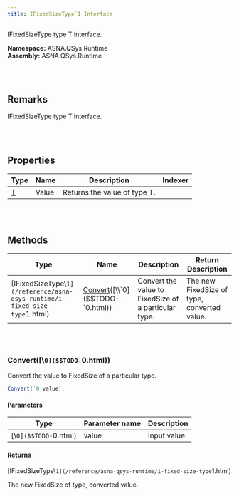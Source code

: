 ```yaml
---
title: IFixedSizeType`1 Interface
---
```


IFixedSizeType type T interface.

**Namespace:** ASNA.QSys.Runtime <br/>
**Assembly:** ASNA.QSys.Runtime

<br>
<br>

## Remarks

IFixedSizeType type T interface.

[//]: # ($$TODO: Complete the Remarks section.)

<br>
<br>

## Properties

| Type | Name | Description | Indexer
| --- | --- | --- | --- 
| [T]($$TODO-T.html) | Value | Returns the value of type T. | 

<br>
<br>

## Methods

| Type | Name | Description | Return Description 
| --- | --- | --- | --- 
| [IFixedSizeType\\`1](/reference/asna-qsys-runtime/i-fixed-size-type`1.html) | [Convert](#convert`0)([\\`0]($$TODO-`0.html)) | Convert the value to FixedSize of a particular type. | The new FixedSize of type, converted value.

<br>
<br>

### Convert([\\`0]($$TODO-`0.html))

Convert the value to FixedSize of a particular type.

```cs
Convert(`0 value);
```

#### Parameters

| Type | Parameter name | Description
| --- | --- | ---
| [\\`0]($$TODO-`0.html) | value | Input value. 

#### Returns

[IFixedSizeType\\`1](/reference/asna-qsys-runtime/i-fixed-size-type`1.html)

The new FixedSize of type, converted value.


<br>
<br>

